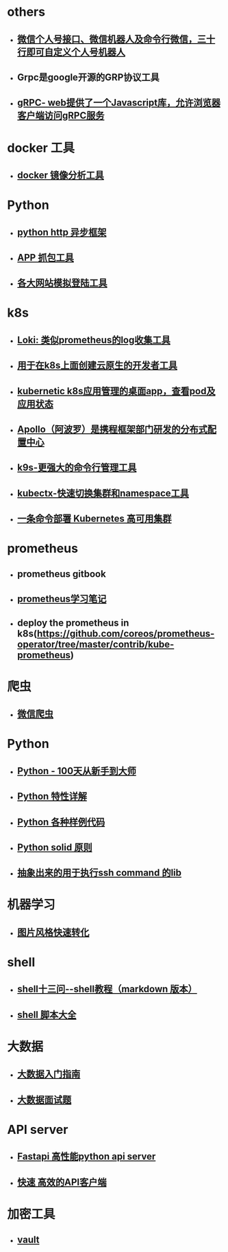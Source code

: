 # others
- ##  [微信个人号接口、微信机器人及命令行微信，三十行即可自定义个人号机器人](https://github.com/littlecodersh/ItChat)
- ## Grpc是google开源的GRP协议工具
- ## [gRPC- web提供了一个Javascript库，允许浏览器客户端访问gRPC服务](https://github.com/grpc/grpc-web)

# docker 工具
- ## [docker 镜像分析工具](https://github.com/wagoodman/dive) 

# Python
- ## [python http 异步框架](https://github.com/kennethreitz/responder)
- ## [APP 抓包工具](https://github.com/mitmproxy/mitmproxy)
- ## [各大网站模拟登陆工具](https://github.com/CriseLYJ/awesome-python-login-model)

# k8s
- ## [Loki: 类似prometheus的log收集工具](https://github.com/grafana/loki)
- ## [用于在k8s上面创建云原生的开发者工具](https://github.com/Azure/draft)
- ## [kubernetic k8s应用管理的桌面app，查看pod及应用状态](https://github.com/harbur/kubernetic)
- ## [Apollo（阿波罗）是携程框架部门研发的分布式配置中心](https://github.com/ctripcorp/apollo)
- ## [k9s-更强大的命令行管理工具](https://github.com/derailed/k9s)
- ## [kubectx-快速切换集群和namespace工具](https://github.com/ahmetb/kubectx)
- ## [一条命令部署 Kubernetes 高可用集群](https://github.com/fanux/sealos)

# prometheus
- ## prometheus gitbook
- ## [prometheus学习笔记](https://yunlzheng.gitbook.io/prometheus-book/)
- ## deploy the prometheus in k8s(https://github.com/coreos/prometheus-operator/tree/master/contrib/kube-prometheus)

# 爬虫
- ## [微信爬虫](https://github.com/wonderfulsuccess/weixin_crawler)

# Python
- ## [Python - 100天从新手到大师](https://github.com/jackfrued/Python-100-Days)
- ## [Python 特性详解](https://github.com/leisurelicht/wtfpython-cn)
- ## [Python 各种样例代码](https://github.com/gto76/python-cheatsheet)
- ## [Python solid 原则](https://github.com/heykarimoff/solid.python)
- ## [抽象出来的用于执行ssh command 的lib](https://github.com/fabric/fabric/)

# 机器学习
- ## [图片风格快速转化](https://github.com/lengstrom/fast-style-transfer)

# shell
- ## [shell十三问--shell教程（markdown 版本）](https://github.com/wzb56/13_questions_of_shell)
- ## [shell 脚本大全](https://github.com/fengyuhetao/shell)

# 大数据
- ## [大数据入门指南](https://github.com/heibaiying/BigData-Notes)
- ## [大数据面试题](https://github.com/wangzhiwubigdata/God-Of-BigData)

# API server
- ## [Fastapi 高性能python api server](https://github.com/tiangolo/fastapi)
- ## [快速 高效的API客户端](https://hoppscotch.io/)

# 加密工具
- ## [vault](https://github.com/hashicorp/vault)
